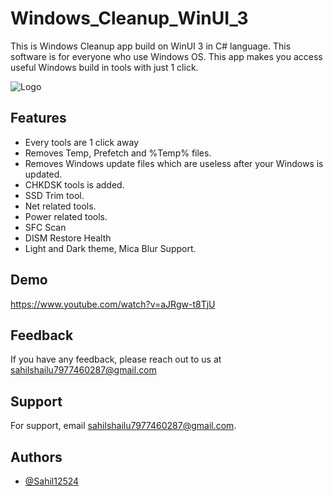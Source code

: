 
# Windows_Cleanup_WinUI_3

This is Windows Cleanup app build on WinUI 3 in C# language. This software is for everyone who use Windows OS. This app makes you access useful Windows build in tools with just 1 click.

![Logo](https://repository-images.githubusercontent.com/639131780/db8d3de9-dc0e-4abb-968d-ccb75c2b67e4)


## Features

- Every tools are 1 click away
- Removes Temp, Prefetch and %Temp% files.
- Removes Windows update files which are useless after your Windows is updated.
- CHKDSK tools is added.
- SSD Trim tool.
- Net related tools.
- Power related tools.
- SFC Scan
- DISM Restore Health
- Light and Dark theme, Mica Blur Support.


## Demo

https://www.youtube.com/watch?v=aJRgw-t8TjU
## Feedback

If you have any feedback, please reach out to us at sahilshailu7977460287@gmail.com


## Support

For support, email sahilshailu7977460287@gmail.com.


## Authors

- [@Sahil12524](https://www.github.com/Sahil12524)

